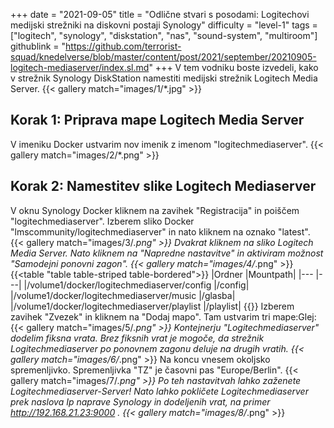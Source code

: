 +++
date = "2021-09-05"
title = "Odlične stvari s posodami: Logitechovi medijski strežniki na diskovni postaji Synology"
difficulty = "level-1"
tags = ["logitech", "synology", "diskstation", "nas", "sound-system", "multiroom"]
githublink = "https://github.com/terrorist-squad/knedelverse/blob/master/content/post/2021/september/20210905-logitech-mediaserver/index.sl.md"
+++
V tem vodniku boste izvedeli, kako v strežnik Synology DiskStation namestiti medijski strežnik Logitech Media Server.
{{< gallery match="images/1/*.jpg" >}}

## Korak 1: Priprava mape Logitech Media Server
V imeniku Docker ustvarim nov imenik z imenom "logitechmediaserver".
{{< gallery match="images/2/*.png" >}}

## Korak 2: Namestitev slike Logitech Mediaserver
V oknu Synology Docker kliknem na zavihek "Registracija" in poiščem "logitechmediaserver". Izberem sliko Docker "lmscommunity/logitechmediaserver" in nato kliknem na oznako "latest".
{{< gallery match="images/3/*.png" >}}
Dvakrat kliknem na sliko Logitech Media Server. Nato kliknem na "Napredne nastavitve" in aktiviram možnost "Samodejni ponovni zagon".
{{< gallery match="images/4/*.png" >}}
{{<table "table table-striped table-bordered">}}
|Ordner |Mountpath|
|--- |---|
|/volume1/docker/logitechmediaserver/config |/config|
|/volume1/docker/logitechmediaserver/music |/glasba|
|/volume1/docker/logitechmediaserver/playlist |/playlist|
{{</table>}}
Izberem zavihek "Zvezek" in kliknem na "Dodaj mapo". Tam ustvarim tri mape:Glej:
{{< gallery match="images/5/*.png" >}}
Kontejnerju "Logitechmediaserver" dodelim fiksna vrata. Brez fiksnih vrat je mogoče, da strežnik Logitechmediaserver po ponovnem zagonu deluje na drugih vratih.
{{< gallery match="images/6/*.png" >}}
Na koncu vnesem okoljsko spremenljivko. Spremenljivka "TZ" je časovni pas "Europe/Berlin".
{{< gallery match="images/7/*.png" >}}
Po teh nastavitvah lahko zaženete Logitechmediaserver-Server! Nato lahko pokličete Logitechmediaserver prek naslova Ip naprave Synology in dodeljenih vrat, na primer http://192.168.21.23:9000 .
{{< gallery match="images/8/*.png" >}}
